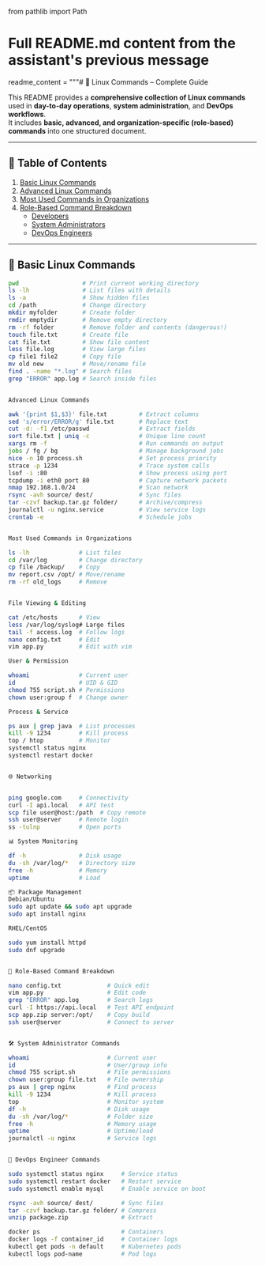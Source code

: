 from pathlib import Path

# Full README.md content from the assistant's previous message
readme_content = """# 🐧 Linux Commands – Complete Guide

This README provides a **comprehensive collection of Linux commands** used in **day-to-day operations**, **system administration**, and **DevOps workflows**.  
It includes **basic, advanced, and organization-specific (role-based) commands** into one structured document.  

---

## 📖 Table of Contents
1. [Basic Linux Commands](#-basic-linux-commands)  
2. [Advanced Linux Commands](#-advanced-linux-commands)  
3. [Most Used Commands in Organizations](#-most-used-commands-in-organizations)  
4. [Role-Based Command Breakdown](#-role-based-command-breakdown)  
   - [Developers](#-developer-commands)  
   - [System Administrators](#-system-administrator-commands)  
   - [DevOps Engineers](#-devops-engineer-commands)  

---

## 🔑 Basic Linux Commands
```bash
pwd                  # Print current working directory
ls -lh               # List files with details
ls -a                # Show hidden files
cd /path             # Change directory
mkdir myfolder       # Create folder
rmdir emptydir       # Remove empty directory
rm -rf folder        # Remove folder and contents (dangerous!)
touch file.txt       # Create file
cat file.txt         # Show file content
less file.log        # View large files
cp file1 file2       # Copy file
mv old new           # Move/rename file
find . -name "*.log" # Search files
grep "ERROR" app.log # Search inside files


Advanced Linux Commands

awk '{print $1,$3}' file.txt         # Extract columns
sed 's/error/ERROR/g' file.txt       # Replace text
cut -d: -f1 /etc/passwd              # Extract fields
sort file.txt | uniq -c              # Unique line count
xargs rm -f                          # Run commands on output
jobs / fg / bg                       # Manage background jobs
nice -n 10 process.sh                # Set process priority
strace -p 1234                       # Trace system calls
lsof -i :80                          # Show process using port
tcpdump -i eth0 port 80              # Capture network packets
nmap 192.168.1.0/24                  # Scan network
rsync -avh source/ dest/             # Sync files
tar -czvf backup.tar.gz folder/      # Archive/compress
journalctl -u nginx.service          # View service logs
crontab -e                           # Schedule jobs


Most Used Commands in Organizations

ls -lh              # List files
cd /var/log         # Change directory
cp file /backup/    # Copy
mv report.csv /opt/ # Move/rename
rm -rf old_logs     # Remove


File Viewing & Editing

cat /etc/hosts      # View
less /var/log/syslog# Large files
tail -f access.log  # Follow logs
nano config.txt     # Edit
vim app.py          # Edit with vim

User & Permission

whoami              # Current user
id                  # UID & GID
chmod 755 script.sh # Permissions
chown user:group f  # Change owner

Process & Service

ps aux | grep java  # List processes
kill -9 1234        # Kill process
top / htop          # Monitor
systemctl status nginx
systemctl restart docker


🌐 Networking


ping google.com     # Connectivity
curl -I api.local   # API test
scp file user@host:/path  # Copy remote
ssh user@server     # Remote login
ss -tulnp           # Open ports

📊 System Monitoring

df -h               # Disk usage
du -sh /var/log/*   # Directory size
free -h             # Memory
uptime              # Load

📦 Package Management
Debian/Ubuntu
sudo apt update && sudo apt upgrade
sudo apt install nginx

RHEL/CentOS

sudo yum install httpd
sudo dnf upgrade


🎯 Role-Based Command Breakdown

nano config.txt             # Quick edit
vim app.py                  # Edit code
grep "ERROR" app.log        # Search logs
curl -I https://api.local   # Test API endpoint
scp app.zip server:/opt/    # Copy build
ssh user@server             # Connect to server


🛠️ System Administrator Commands

whoami                      # Current user
id                          # User/group info
chmod 755 script.sh         # File permissions
chown user:group file.txt   # File ownership
ps aux | grep nginx         # Find process
kill -9 1234                # Kill process
top                         # Monitor system
df -h                       # Disk usage
du -sh /var/log/*           # Folder size
free -h                     # Memory usage
uptime                      # Uptime/load
journalctl -u nginx         # Service logs


🚀 DevOps Engineer Commands

sudo systemctl status nginx     # Service status
sudo systemctl restart docker   # Restart service
sudo systemctl enable mysql     # Enable service on boot

rsync -avh source/ dest/        # Sync files
tar -czvf backup.tar.gz folder/ # Compress
unzip package.zip               # Extract

docker ps                       # Containers
docker logs -f container_id     # Container logs
kubectl get pods -n default     # Kubernetes pods
kubectl logs pod-name           # Pod logs



